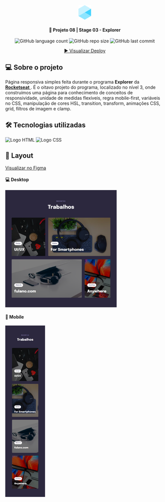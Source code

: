 <div align="center">
  <img alt="Logo Explorer" title="Explorer" src="./readme/Logo1.png">
</div>
	
<h4 align="center"> 
	🚀 Projeto 08 | Stage 03 - Explorer
</h4>

<div align="center">
  <img alt="GitHub language count" src="https://img.shields.io/github/languages/count/LauriRodrigues/Page-Responsiva-Trabalhos?color=a84e33">

  <img alt="GitHub repo size" src="https://img.shields.io/github/repo-size/LauriRodrigues/Page-Responsiva-Trabalhos?color=a84e33">
  
  <img alt="GitHub last commit" src="https://img.shields.io/github/last-commit/LauriRodrigues/Page-Responsiva-Trabalhos?color=a84e33">
  
  <a href="https://laurirodrigues.github.io/Page-Responsiva-Trabalhos/"> ▶️ Visualizar Deploy </a>
</div>

<h2 align=left> 💻 Sobre o projeto </h3>
<p> Página responsiva simples feita durante o programa <strong>Explorer</strong> da <a href="https://www.rocketseat.com.br/"> <strong>Rocketseat</strong> </a>. É o oitavo projeto do programa, localizado no nível 3, onde construímos uma página para conhecimento de conceitos de responsividade, unidade de medidas flexíveis, regra mobile-first, variáveis no CSS, manipulação de cores HSL, transition, transform, animações CSS, grid, filtros de imagem e clamp. <p>
  
<h2 align=left> 🛠 Tecnologias utilizadas </h3>

<div align=left>
  <img alt="Logo HTML" src="https://img.shields.io/badge/HTML5-E34F26?style=for-the-badge&logo=html5&logoColor=white">
  <img alt="Logo CSS" src="https://img.shields.io/badge/CSS-239120?&style=for-the-badge&logo=css3&logoColor=white">
</div>

<h2 align=left> 🎨 Layout </h2>
<a href="https://www.figma.com/file/U85UR9scusf0TrVSC9vcK5/Explorer-Stage-03-Projeto-03-(Copy)?node-id=203%3A1925"> Visualizar no Figma </a>

<h4>💻 Desktop </h4>

<img alt="Versão Desktop" title="Desktop" src="./readme/Desktop.png" width="70%">

<h4>📱​ Mobile </h4>

<img alt="Versão Mobile" title="Mobile" src="./readme/Mobile.png" width="25%">
